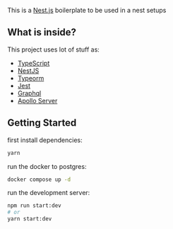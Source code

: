 This is a [Nest.js](https://nestjs.com) boilerplate to be used in a nest setups
## What is inside?

This project uses lot of stuff as:

- [TypeScript](https://www.typescriptlang.org/)
- [NestJS](https://nestjs.com)
- [Typeorm](https://typeorm.io)
- [Jest](https://jestjs.io/)
- [Graphql](https://graphql.org)
- [Apollo Server](https://www.apollographql.com/docs/apollo-server/)

## Getting Started

first install dependencies:

```bash
yarn
```

run the docker to postgres:

```bash
docker compose up -d
```
run the development server:

```bash
npm run start:dev
# or
yarn start:dev
```


